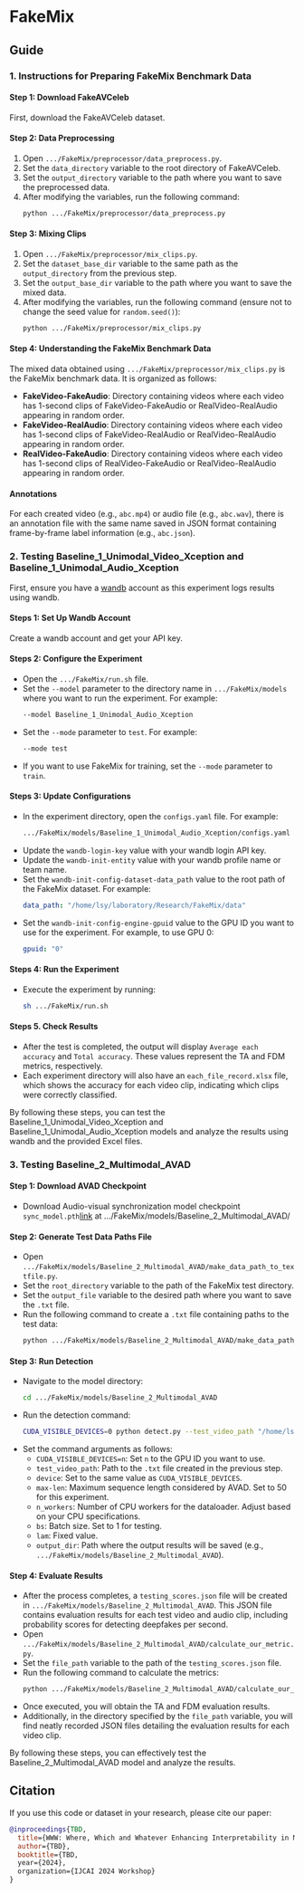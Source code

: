 # FakeMix

## Guide
<!--
### 0. FakeMix benchmark download link
https://www.dropbox.com/scl/fi/nsf5dphlb1te6m91j8kn2/data.zip?rlkey=xacwyculfvvussat7p7cl45v5&st=k6tbyti1&dl=0 <br>

### 1. Instructions for Preparing FakeMix Benchmark Data <br>(Optional; You can easily download the dataset using the link provided above.)
-->
### 1. Instructions for Preparing FakeMix Benchmark Data <br>

#### Step 1: Download FakeAVCeleb
First, download the FakeAVCeleb dataset.

#### Step 2: Data Preprocessing
1. Open `.../FakeMix/preprocessor/data_preprocess.py`.
2. Set the `data_directory` variable to the root directory of FakeAVCeleb.
3. Set the `output_directory` variable to the path where you want to save the preprocessed data.
4. After modifying the variables, run the following command:
   ```bash
   python .../FakeMix/preprocessor/data_preprocess.py
   ```

#### Step 3: Mixing Clips
1. Open `.../FakeMix/preprocessor/mix_clips.py`.
2. Set the `dataset_base_dir` variable to the same path as the `output_directory` from the previous step.
3. Set the `output_base_dir` variable to the path where you want to save the mixed data.
4. After modifying the variables, run the following command (ensure not to change the seed value for `random.seed()`):
   ```bash
   python .../FakeMix/preprocessor/mix_clips.py
   ```

#### Step 4: Understanding the FakeMix Benchmark Data
The mixed data obtained using `.../FakeMix/preprocessor/mix_clips.py` is the FakeMix benchmark data. It is organized as follows:

- **FakeVideo-FakeAudio**: Directory containing videos where each video has 1-second clips of FakeVideo-FakeAudio or RealVideo-RealAudio appearing in random order.
- **FakeVideo-RealAudio**: Directory containing videos where each video has 1-second clips of FakeVideo-RealAudio or RealVideo-RealAudio appearing in random order.
- **RealVideo-FakeAudio**: Directory containing videos where each video has 1-second clips of RealVideo-FakeAudio or RealVideo-RealAudio appearing in random order.

#### Annotations
For each created video (e.g., `abc.mp4`) or audio file (e.g., `abc.wav`), there is an annotation file with the same name saved in JSON format containing frame-by-frame label information (e.g., `abc.json`).


### 2. Testing Baseline_1_Unimodal_Video_Xception and Baseline_1_Unimodal_Audio_Xception

First, ensure you have a [wandb](https://www.wandb.com/) account as this experiment logs results using wandb.

#### Steps 1: Set Up Wandb Account
Create a wandb account and get your API key.

#### Steps 2: Configure the Experiment
- Open the `.../FakeMix/run.sh` file.
- Set the `--model` parameter to the directory name in `.../FakeMix/models` where you want to run the experiment. For example:
  ```bash
  --model Baseline_1_Unimodal_Audio_Xception
  ```
- Set the `--mode` parameter to `test`. For example:
  ```bash
  --mode test
  ```
- If you want to use FakeMix for training, set the `--mode` parameter to `train`.

#### Steps 3: Update Configurations
- In the experiment directory, open the `configs.yaml` file. For example:
  ```bash
  .../FakeMix/models/Baseline_1_Unimodal_Audio_Xception/configs.yaml
  ```
- Update the `wandb-login-key` value with your wandb login API key.
- Update the `wandb-init-entity` value with your wandb profile name or team name.
- Set the `wandb-init-config-dataset-data_path` value to the root path of the FakeMix dataset. For example:
  ```yaml
  data_path: "/home/lsy/laboratory/Research/FakeMix/data"
  ```
- Set the `wandb-init-config-engine-gpuid` value to the GPU ID you want to use for the experiment. For example, to use GPU 0:
  ```yaml
  gpuid: "0"
  ```

#### Steps 4: Run the Experiment
- Execute the experiment by running:
  ```bash
  sh .../FakeMix/run.sh
  ```

#### Steps 5. Check Results
- After the test is completed, the output will display `Average each accuracy` and `Total accuracy`. These values represent the TA and FDM metrics, respectively.
- Each experiment directory will also have an `each_file_record.xlsx` file, which shows the accuracy for each video clip, indicating which clips were correctly classified.

By following these steps, you can test the Baseline_1_Unimodal_Video_Xception and Baseline_1_Unimodal_Audio_Xception models and analyze the results using wandb and the provided Excel files.
<br>

### 3. Testing Baseline_2_Multimodal_AVAD

#### Step 1: Download AVAD Checkpoint
- Download Audio-visual synchronization model checkpoint `sync_model.pth`[link](https://drive.google.com/file/d/1BxaPiZmpiOJDsbbq8ZIDHJU7--RJE7Br/view?usp=sharing) at .../FakeMix/models/Baseline_2_Multimodal_AVAD/ 

#### Step 2: Generate Test Data Paths File
- Open `.../FakeMix/models/Baseline_2_Multimodal_AVAD/make_data_path_to_textfile.py`.
- Set the `root_directory` variable to the path of the FakeMix test directory.
- Set the `output_file` variable to the desired path where you want to save the `.txt` file.
- Run the following command to create a `.txt` file containing paths to the test data:
  ```bash
  python .../FakeMix/models/Baseline_2_Multimodal_AVAD/make_data_path_to_textfile.py
  ```

#### Step 3: Run Detection
- Navigate to the model directory:
  ```bash
  cd .../FakeMix/models/Baseline_2_Multimodal_AVAD
  ```
- Run the detection command:
  ```bash
  CUDA_VISIBLE_DEVICES=0 python detect.py --test_video_path "/home/lsy/laboratory/Research/FakeMix/models/Baseline_2_Multimodal_AVAD/tools_for_FakeMix/FakeMIx_mp4_paths.txt" --device cuda:0 --max-len 50 --n_workers 18 --bs 1 --lam 0 --output_dir /home/lsy/laboratory/Research/FakeMix/models/Baseline_2_Multimodal_AVAD
  ```
- Set the command arguments as follows:
  - `CUDA_VISIBLE_DEVICES=n`: Set `n` to the GPU ID you want to use.
  - `test_video_path`: Path to the `.txt` file created in the previous step.
  - `device`: Set to the same value as `CUDA_VISIBLE_DEVICES`.
  - `max-len`: Maximum sequence length considered by AVAD. Set to 50 for this experiment.
  - `n_workers`: Number of CPU workers for the dataloader. Adjust based on your CPU specifications.
  - `bs`: Batch size. Set to 1 for testing.
  - `lam`: Fixed value.
  - `output_dir`: Path where the output results will be saved (e.g., `.../FakeMix/models/Baseline_2_Multimodal_AVAD`).

#### Step 4: Evaluate Results
- After the process completes, a `testing_scores.json` file will be created in `.../FakeMix/models/Baseline_2_Multimodal_AVAD`. This JSON file contains evaluation results for each test video and audio clip, including probability scores for detecting deepfakes per second.
- Open `.../FakeMix/models/Baseline_2_Multimodal_AVAD/calculate_our_metric.py`.
- Set the `file_path` variable to the path of the `testing_scores.json` file.
- Run the following command to calculate the metrics:
  ```bash
  python .../FakeMix/models/Baseline_2_Multimodal_AVAD/calculate_our_metric.py
  ```
- Once executed, you will obtain the TA and FDM evaluation results.
- Additionally, in the directory specified by the `file_path` variable, you will find neatly recorded JSON files detailing the evaluation results for each video clip.

By following these steps, you can effectively test the Baseline_2_Multimodal_AVAD model and analyze the results.


## Citation

If you use this code or dataset in your research, please cite our paper:

```bibtex
@inproceedings{TBD,
  title={WWW: Where, Which and Whatever Enhancing Interpretability in Multimodal Deepfake Detection},
  author={TBD},
  booktitle={TBD,
  year={2024},
  organization={IJCAI 2024 Workshop}
}
